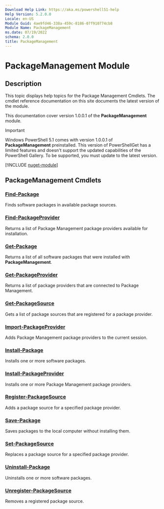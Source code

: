 ```yaml
---
Download Help Link: https://aka.ms/powershell51-help
Help Version: 5.2.0.0
Locale: en-US
Module Guid: 4ae9fd46-338a-459c-8186-07f910774cb8
Module Name: PackageManagement
ms.date: 07/19/2022
schema: 2.0.0
title: PackageManagement
---
```

# PackageManagement Module

## Description

This topic displays help topics for the Package Management Cmdlets. The cmdlet reference
documentation on this site documents the latest version of the module.

This documentation cover version 1.0.0.1 of the **PackageManagement** module.

> [!IMPORTANT]
> Windows PowerShell 5.1 comes with version 1.0.0.1 of **PackageManagement** preinstalled. This
> version of PowerShellGet has a limited features and doesn't support the updated capabilities of
> the PowerShell Gallery. To be supported, you must update to the latest version.

[!INCLUDE [nuget-module](../../includes/nuget-module.md)]

## PackageManagement Cmdlets

### [Find-Package](Find-Package.md)
Finds software packages in available package sources.

### [Find-PackageProvider](Find-PackageProvider.md)
Returns a list of Package Management package providers available for installation.

### [Get-Package](Get-Package.md)
Returns a list of all software packages that were installed with **PackageManagement**.

### [Get-PackageProvider](Get-PackageProvider.md)
Returns a list of package providers that are connected to Package Management.

### [Get-PackageSource](Get-PackageSource.md)
Gets a list of package sources that are registered for a package provider.

### [Import-PackageProvider](Import-PackageProvider.md)
Adds Package Management package providers to the current session.

### [Install-Package](Install-Package.md)
Installs one or more software packages.

### [Install-PackageProvider](Install-PackageProvider.md)
Installs one or more Package Management package providers.

### [Register-PackageSource](Register-PackageSource.md)
Adds a package source for a specified package provider.

### [Save-Package](Save-Package.md)
Saves packages to the local computer without installing them.

### [Set-PackageSource](Set-PackageSource.md)
Replaces a package source for a specified package provider.

### [Uninstall-Package](Uninstall-Package.md)
Uninstalls one or more software packages.

### [Unregister-PackageSource](Unregister-PackageSource.md)
Removes a registered package source.
